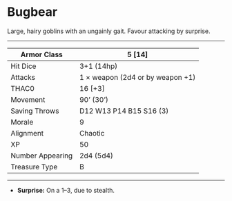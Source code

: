 # Bugbear

Large, hairy goblins with an ungainly gait. Favour attacking by surprise.

------

| Armor Class     | 5 [14]                           |
| ---------------- | -------------------------------- |
| Hit Dice         | 3+1 (14hp)                       |
| Attacks          | 1 × weapon (2d4 or by weapon +1) |
| THAC0            | 16 [+3]                          |
| Movement         | 90’ (30’)                        |
| Saving Throws    | D12 W13 P14 B15 S16 (3)          |
| Morale           | 9                                |
| Alignment        | Chaotic                          |
| XP               | 50                               |
| Number Appearing | 2d4 (5d4)                        |
| Treasure Type    | B                                |

------

- **Surprise:** On a 1–3, due to stealth.